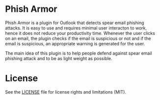 # Phish Armor
Phish Armor is a plugin for Outlook that detects spear email phishing attacks. It is easy to use and requires minimal user interacton to work, hence it does not reduce your productivity time. Whenever the user clicks on an email, the plugin checks if the email is suspicious or not and if the email is suspicious, an appropriate warning is generated for the user.

The main idea of this plugin is to help people defend against spear email phishing attack and to be as light weight as possible.

# License
See the [LICENSE](LICENSE) file for license rights and limitations (MIT).
